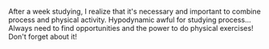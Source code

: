 After a week studying, I realize that it's necessary and important to combine process and physical activity.
Hypodynamic awful for studying process...
Always need to find opportunities and the power to do physical exercises!
Don't forget about it!
